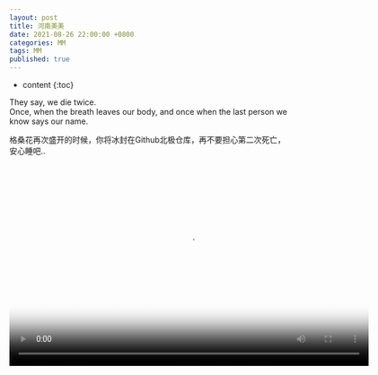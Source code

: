 ```yaml
---
layout: post
title: 河南美美
date: 2021-08-26 22:00:00 +0800
categories: MM
tags: MM
published: true
---
```


* content
{:toc}

They say, we die twice.<br>
Once, when the breath leaves our body, and once when the last person we know says our name.

格桑花再次盛开的时候，你将冰封在Github北极仓库，再不要担心第二次死亡，安心睡吧..

<video id="video" width="640px" height="360px" controls="controls" preload="auto" loop="loop" poster="{{'/styles/images/hengxiaomei/hengxiaomei.jpg'|prepend:site.baseurl}}">
    <source id="mp4" src="{{'/styles/images/hengxiaomei/hengxiaomei_720p.mp4'|prepend:site.baseurl}}" type="video/mp4">
</video>

<!-- <iframe src="//player.bilibili.com/player.html?aid=847524373&bvid=BV1CL4y1a7nd&cid=395011538&page=1" scrolling="no" border="0" frameborder="no" framespacing="0" allowfullscreen="true" allow="autoplay"> </iframe> -->
